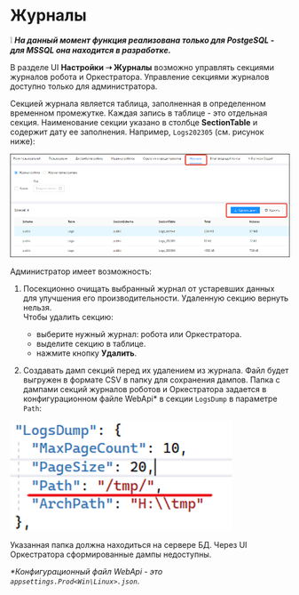 # Журналы
:grey_exclamation: ***На данный момент функция реализована только для PostgeSQL - для MSSQL она находится в разработке.***

В разделе UI **Настройки ➝ Журналы** возможно управлять секциями журналов робота и Оркестратора. Управление секциями журналов доступно только для администратора. 

Секцией журнала является таблица, заполненная в определенном временном промежутке. Каждая запись в таблице - это отдельная секция. Наименование секции указано в столбце **SectionTable** и содержит дату ее заполнения. Например, `Logs202305` (см. рисунок ниже): 

![](<../../.gitbook/assets/journals-settings.png>)

Администратор имеет возможность:
1. Посекционно очищать выбранный журнал от устаревших данных для улучшения его производительности. Удаленную секцию вернуть нельзя.\
Чтобы удалить секцию:
   * выберите нужный журнал: робота или Оркестратора.
   * выделите секцию в таблице. 
   * нажмите кнопку **Удалить**. 

2. Создавать дамп секций перед их удалением из журнала. Файл будет выгружен в формате CSV в папку для сохранения дампов. Папка с дампами секций журналов роботов и Оркестратора задается в конфигурационном файле WebApi* в секции `LogsDump` в параметре `Path`:

![](<../../.gitbook/assets/folder-for-dump.png>)

Указанная папка должна находиться на сервере БД. Через UI Оркестратора сформированные дампы недоступны.

*\*Конфигурационный файл WebApi - это `appsettings.Prod<Win\Linux>.json`*.
